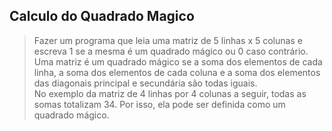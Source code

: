 ## Calculo do Quadrado Magico

> Fazer um programa que leia uma matriz de 5 linhas x 5 colunas e escreva 1 se a mesma é um quadrado mágico ou 0 caso contrário. 
Uma matriz é um quadrado mágico se a soma dos elementos de cada linha, 
a soma dos elementos de cada coluna e a soma dos elementos das diagonais principal e secundária são todas iguais.  
No exemplo da matriz de 4 linhas por 4 colunas a seguir, todas as somas totalizam 34. Por isso, ela pode ser definida como um quadrado mágico.

